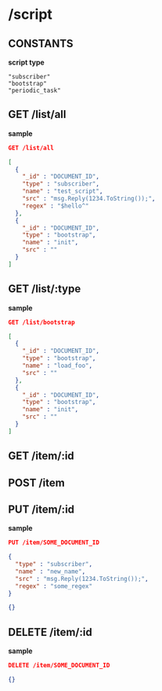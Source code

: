 /script
====

CONSTANTS
----
__script type__
```
"subscriber"
"bootstrap"
"periodic_task"
```

GET /list/all
----
__sample__
```json
GET /list/all
```
```json
[
  {
    "_id" : "DOCUMENT_ID",
    "type" : "subscriber",
    "name" : "test_script",
    "src" : "msg.Reply(1234.ToString());",
    "regex" : "$hello^"
  },
  {
    "_id" : "DOCUMENT_ID",
    "type" : "bootstrap",
    "name" : "init",
    "src" : ""
  }
]
```

GET /list/:type
----
__sample__
```json
GET /list/bootstrap
```
```json
[
  {
    "_id" : "DOCUMENT_ID",
    "type" : "bootstrap",
    "name" : "load_foo",
    "src" : ""
  },
  {
    "_id" : "DOCUMENT_ID",
    "type" : "bootstrap",
    "name" : "init",
    "src" : ""
  }
]
```

GET /item/:id
----

POST /item
----

PUT /item/:id
----
__sample__
```json
PUT /item/SOME_DOCUMENT_ID

{
  "type" : "subscriber",
  "name" : "new_name",
  "src" : "msg.Reply(1234.ToString());",
  "regex" : "some_regex"
}
```
```json
{}
```

DELETE /item/:id
----
__sample__
```json
DELETE /item/SOME_DOCUMENT_ID
```
```json
{}
```
